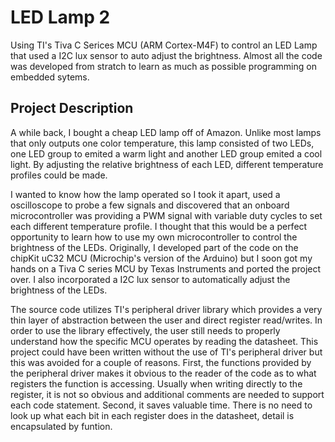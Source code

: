 # LED Lamp 2
Using TI's Tiva C Serices MCU (ARM Cortex-M4F) to control an LED Lamp that used a I2C lux sensor to auto adjust the brightness. Almost all the code was developed from stratch to learn as much as possible programming on embedded sytems.

## Project Description
A while back, I bought a cheap LED lamp off of Amazon. Unlike most lamps that only outputs one color temperature, this lamp consisted of two LEDs, one LED group to emited a warm light and another LED group emited a cool light. By adjusting the relative brightness of each LED, different temperature profiles could be made. 

I wanted to know how the lamp operated so I took it apart, used a oscilloscope to probe a few signals and discovered that an onboard microcontroller was providing a PWM signal with variable duty cycles to set each different temperature profile. I thought that this would be a perfect opportunity to learn how to use my own microcontroller to control the brightness of the LEDs. Originally, I developed part of the code on the chipKit uC32 MCU (Microchip's version of the Arduino) but I soon got my hands on a Tiva C series MCU by Texas Instruments and ported the project over. I also incorporated a I2C lux sensor to automatically adjust the brightness of the LEDs. 

The source code utilizes TI's peripheral driver library which provides a very thin layer of abstraction between the user and direct register read/writes. In order to use the library effectively, the user still needs to properly understand how the specific MCU operates by reading the datasheet. This project could have been written without the use of TI's peripheral driver but this was avoided for a couple of reasons. First, the functions provided by the peripheral driver makes it obvious to the reader of the code as to what registers the function is accessing. Usually when writing directly to the register, it is not so obvious and additional comments are needed to support each code statement. Second, it saves valuable time. There is no need to look up what each bit in each register does in  the datasheet, detail is encapsulated by funtion. 
